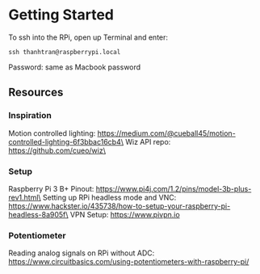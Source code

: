 # Getting Started
To ssh into the RPi, open up Terminal and enter:
```
ssh thanhtran@raspberrypi.local
```
Password: same as Macbook password

## Resources

### Inspiration
Motion controlled lighting: https://medium.com/@cueball45/motion-controlled-lighting-6f3bbac16cb4\
Wiz API repo: https://github.com/cueo/wiz\

### Setup
Raspberry Pi 3 B+ Pinout: https://www.pi4j.com/1.2/pins/model-3b-plus-rev1.html\
Setting up RPi headless mode and VNC: https://www.hackster.io/435738/how-to-setup-your-raspberry-pi-headless-8a905f\
VPN Setup: https://www.pivpn.io

### Potentiometer
Reading analog signals on RPi without ADC: https://www.circuitbasics.com/using-potentiometers-with-raspberry-pi/

